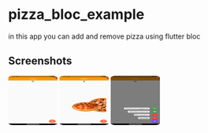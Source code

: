 # pizza_bloc_example

in this app you can add and remove pizza using flutter bloc 
## Screenshots

 <div style="float: left;">
  <img src="Sreenshots/Screenshot_20230518_103012.png" width="100" height="100" />
  <img src="Sreenshots/Screenshot_20230518_102808.png" width="100" height="100" /> 
  <img src="Sreenshots/Screenshot_20230518_103009.png" width="100" height="100"/>
</div>

